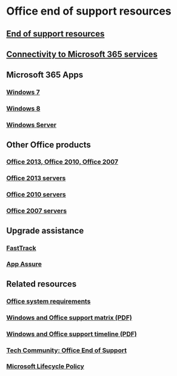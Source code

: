# Office end of support resources

## [End of support resources](resources.md)
## [Connectivity to Microsoft 365 services](microsoft-365-services-connectivity.md) 

## Microsoft 365 Apps

### [Windows 7](windows-7-support.md)
### [Windows 8](windows-8-support.md)
### [Windows Server](windows-server-support.md)

## Other Office products

### [Office 2013, Office 2010, Office 2007](plan-upgrade-older-versions-office.md)
### [Office 2013 servers](/microsoft-365/enterprise/upgrade-office-2013-clients-servers)
### [Office 2010 servers](/microsoft-365/Enterprise/upgrade-from-office-2010-servers-and-products)
### [Office 2007 servers](/microsoft-365/Enterprise/upgrade-from-office-2007-servers-and-products)

## Upgrade assistance

### [FastTrack](/fasttrack/m365-fasttrack-benefit-overview)
### [App Assure](https://www.microsoft.com/fasttrack/microsoft-365/app-assure?rtc=1)

## Related resources

### [Office system requirements](https://www.microsoft.com/microsoft-365/microsoft-365-and-office-resources)
### [Windows and Office support matrix (PDF)](https://query.prod.cms.rt.microsoft.com/cms/api/am/binary/RE2OqRI)
### [Windows and Office support timeline (PDF)](https://aka.ms/TechCommunity/OfficeEOS/Timeline)
### [Tech Community: Office End of Support](https://techcommunity.microsoft.com/t5/microsoft-office-end-of-support/ct-p/OfficeEOS)
### [Microsoft Lifecycle Policy](/lifecycle/)